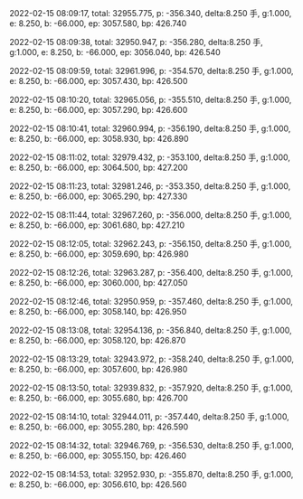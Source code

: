 2022-02-15 08:09:17, total: 32955.775, p: -356.340, delta:8.250 手, g:1.000, e: 8.250, b: -66.000, ep: 3057.580, bp: 426.740

2022-02-15 08:09:38, total: 32950.947, p: -356.280, delta:8.250 手, g:1.000, e: 8.250, b: -66.000, ep: 3056.040, bp: 426.540

2022-02-15 08:09:59, total: 32961.996, p: -354.570, delta:8.250 手, g:1.000, e: 8.250, b: -66.000, ep: 3057.430, bp: 426.500

2022-02-15 08:10:20, total: 32965.056, p: -355.510, delta:8.250 手, g:1.000, e: 8.250, b: -66.000, ep: 3057.290, bp: 426.600

2022-02-15 08:10:41, total: 32960.994, p: -356.190, delta:8.250 手, g:1.000, e: 8.250, b: -66.000, ep: 3058.930, bp: 426.890

2022-02-15 08:11:02, total: 32979.432, p: -353.100, delta:8.250 手, g:1.000, e: 8.250, b: -66.000, ep: 3064.500, bp: 427.200

2022-02-15 08:11:23, total: 32981.246, p: -353.350, delta:8.250 手, g:1.000, e: 8.250, b: -66.000, ep: 3065.290, bp: 427.330

2022-02-15 08:11:44, total: 32967.260, p: -356.000, delta:8.250 手, g:1.000, e: 8.250, b: -66.000, ep: 3061.680, bp: 427.210

2022-02-15 08:12:05, total: 32962.243, p: -356.150, delta:8.250 手, g:1.000, e: 8.250, b: -66.000, ep: 3059.690, bp: 426.980

2022-02-15 08:12:26, total: 32963.287, p: -356.400, delta:8.250 手, g:1.000, e: 8.250, b: -66.000, ep: 3060.000, bp: 427.050

2022-02-15 08:12:46, total: 32950.959, p: -357.460, delta:8.250 手, g:1.000, e: 8.250, b: -66.000, ep: 3058.140, bp: 426.950

2022-02-15 08:13:08, total: 32954.136, p: -356.840, delta:8.250 手, g:1.000, e: 8.250, b: -66.000, ep: 3058.120, bp: 426.870

2022-02-15 08:13:29, total: 32943.972, p: -358.240, delta:8.250 手, g:1.000, e: 8.250, b: -66.000, ep: 3057.600, bp: 426.980

2022-02-15 08:13:50, total: 32939.832, p: -357.920, delta:8.250 手, g:1.000, e: 8.250, b: -66.000, ep: 3055.680, bp: 426.700

2022-02-15 08:14:10, total: 32944.011, p: -357.440, delta:8.250 手, g:1.000, e: 8.250, b: -66.000, ep: 3055.280, bp: 426.590

2022-02-15 08:14:32, total: 32946.769, p: -356.530, delta:8.250 手, g:1.000, e: 8.250, b: -66.000, ep: 3055.150, bp: 426.460

2022-02-15 08:14:53, total: 32952.930, p: -355.870, delta:8.250 手, g:1.000, e: 8.250, b: -66.000, ep: 3056.610, bp: 426.560